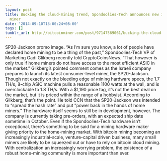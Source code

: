 ```yaml
---
layout: post
title: Bucking the cloud-mining trend, Spondoolies-Tech announces new 1.7 TH/s home
  miner
date: '2014-09-10T13:00:24+08:00'
tags: []
tumblr_url: http://bitcoinminer.com/post/97147569061/bucking-the-cloud-mining-trend-spondoolies-tech
---
```



SP20-Jackson promo image.
“As I’m sure you know, a lot of people have declared home mining to be a thing of the past,” Spondoolies-Tech VP of Marketing Gadi Glikberg recently told CryptoCoinsNews. “That however is only true if home miners do not have access to the most efficient ASIC in the market.”
Glikberg’s pointed comment comes as the Israeli company prepares to launch its latest consumer-level miner, the SP20-Jackson. Though not exactly on the bleeding edge of mining hardware specs, the 1.7 TH/s, 8-chip ASIC machine pulls a reasonable 1100 watts at the wall, and is overclockable to 1.8 TH/s.
With a $1,190 price tag, it’s not the best deal on the market, but it is priced within the range of a hobbyist. According to Glikberg, that’s the point. He told CCN that the SP20-Jackson was intended to “spread the hash rate” and put “power back in the hands of home miners.”
The hardware itself seems to still be in development, however. The company is currently taking pre-orders, with an expected ship date sometime in October.
Even if the Spondoolies-Tech hardware isn’t exceptional, there’s something to be said for a mining hardware maker giving priority to the home-mining market. With bitcoin mining becoming an increasingly industrial-scale, venture-capital driven business, many small miners are likely to be squeezed out or have to rely on bitcoin cloud mining. With centralization an increasingly worrying problem, the existence of a robust home-mining community is more important than ever.
